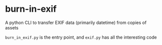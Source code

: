 # burn-in-exif

A python CLI to transfer EXIF data (primarily datetime) from copies of assets

`burn_in_exif.py` is the entry point, and `exif.py` has all the interesting code
